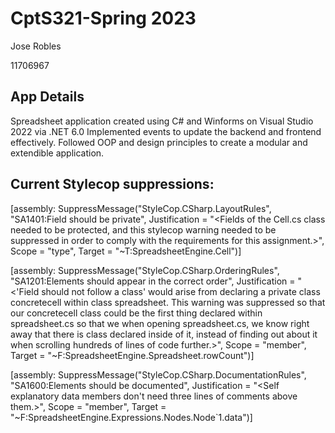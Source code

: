 # CptS321-Spring 2023

Jose Robles

11706967

## App Details
Spreadsheet application created using C# and Winforms on Visual Studio 2022 via .NET 6.0
Implemented events to update the backend and frontend effectively. Followed OOP and design principles to create a modular and extendible application.

## Current Stylecop suppressions: 
[assembly: SuppressMessage("StyleCop.CSharp.LayoutRules", "SA1401:Field should be private", Justification = "<Fields of the Cell.cs class needed to be protected, and this stylecop warning needed to be suppressed in order to comply with the requirements for this assignment.>", Scope = "type", Target = "~T:SpreadsheetEngine.Cell")]

[assembly: SuppressMessage("StyleCop.CSharp.OrderingRules", "SA1201:Elements should appear in the correct order", Justification = "<'Field should not follow a class' would arise from declaring a private class concretecell within class spreadsheet. This warning was suppressed so that our concretecell class could be the first thing declared within spreadsheet.cs so that we when opening spreadsheet.cs, we know right away that there is class declared inside of it, instead of finding out about it when scrolling hundreds of lines of code further.>", Scope = "member", Target = "~F:SpreadsheetEngine.Spreadsheet.rowCount")]

[assembly: SuppressMessage("StyleCop.CSharp.DocumentationRules", "SA1600:Elements should be documented", Justification = "<Self explanatory data members don't need three lines of comments above them.>", Scope = "member", Target = "~F:SpreadsheetEngine.Expressions.Nodes.Node`1.data")]
